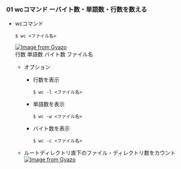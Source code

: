 ### 01 wcコマンド ーバイト数・単語数・行数を数える
- wcコマンド
  ```
  $ wc <ファイル名>
  ```
  [![Image from Gyazo](https://i.gyazo.com/dd058158fd46147ea5a2e63ae356a36d.png)](https://gyazo.com/dd058158fd46147ea5a2e63ae356a36d)<br>
  行数 単語数 バイト数 ファイル名

  - オプション
    * 行数を表示
      ```
      $ wc -l <ファイル名>
      ```

    * 単語数を表示
      ```
      $ wc -w <ファイル名>
      ```

    * バイト数を表示
      ```
      $ wc -c <ファイル名>
      ```

  - ルートディレクトリ直下のファイル・ディレクトリ数をカウント<br>
    [![Image from Gyazo](https://i.gyazo.com/104a6a9f53aba786570e1b87d643d653.png)](https://gyazo.com/104a6a9f53aba786570e1b87d643d653)
